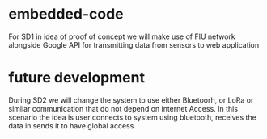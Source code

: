 # embedded-code
For SD1 in idea of proof of concept we will make use of FIU network alongside Google API for transmitting data from sensors to web application


# future development
During SD2 we will change the system to use either Bluetoorh, or LoRa or similar communication that do not depend on internet Access.
In this scenario the idea is user connects to system using bluetooth, receives the data in sends it to have global access.
